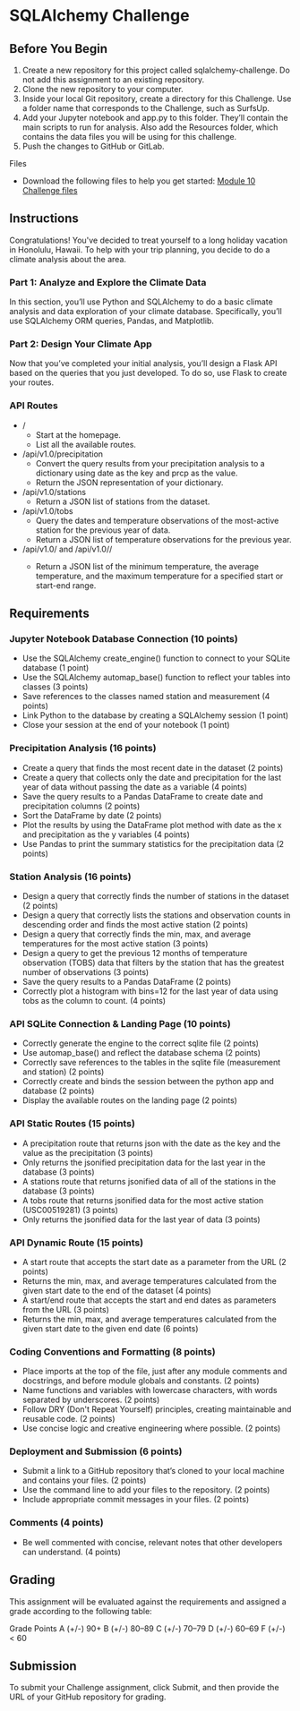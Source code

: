 # SQLAlchemy Challenge

## Before You Begin
1. Create a new repository for this project called sqlalchemy-challenge. Do not add this assignment to an existing repository.
2. Clone the new repository to your computer.
3. Inside your local Git repository, create a directory for this Challenge. Use a folder name that corresponds to the Challenge, such as SurfsUp.
4. Add your Jupyter notebook and app.py to this folder. They’ll contain the main scripts to run for analysis. Also add the Resources folder, which contains the data files you will be using for this challenge.
5. Push the changes to GitHub or GitLab.

Files
- Download the following files to help you get started:
  [Module 10 Challenge files](https://static.bc-edx.com/data/dl-1-2/m10/lms/starter/Starter_Code.zip)

## Instructions
Congratulations! You've decided to treat yourself to a long holiday vacation in Honolulu, Hawaii. To help with your trip planning, you decide to do a climate analysis about the area.

### Part 1: Analyze and Explore the Climate Data
In this section, you’ll use Python and SQLAlchemy to do a basic climate analysis and data exploration of your climate database. Specifically, you’ll use SQLAlchemy ORM queries, Pandas, and Matplotlib.

### Part 2: Design Your Climate App
Now that you’ve completed your initial analysis, you’ll design a Flask API based on the queries that you just developed. To do so, use Flask to create your routes.

### API Routes
- /
  - Start at the homepage.
  - List all the available routes.
- /api/v1.0/precipitation
  - Convert the query results from your precipitation analysis to a dictionary using date as the key and prcp as the value.
  - Return the JSON representation of your dictionary.
- /api/v1.0/stations
  - Return a JSON list of stations from the dataset.
- /api/v1.0/tobs
  - Query the dates and temperature observations of the most-active station for the previous year of data.
  - Return a JSON list of temperature observations for the previous year.
- /api/v1.0/<start> and /api/v1.0/<start>/<end>
  - Return a JSON list of the minimum temperature, the average temperature, and the maximum temperature for a specified start or start-end range.

## Requirements
### Jupyter Notebook Database Connection (10 points)
- Use the SQLAlchemy create_engine() function to connect to your SQLite database (1 point)
- Use the SQLAlchemy automap_base() function to reflect your tables into classes (3 points)
- Save references to the classes named station and measurement (4 points)
- Link Python to the database by creating a SQLAlchemy session (1 point)
- Close your session at the end of your notebook (1 point)

### Precipitation Analysis (16 points)
- Create a query that finds the most recent date in the dataset (2 points)
- Create a query that collects only the date and precipitation for the last year of data without passing the date as a variable (4 points)
- Save the query results to a Pandas DataFrame to create date and precipitation columns (2 points)
- Sort the DataFrame by date (2 points)
- Plot the results by using the DataFrame plot method with date as the x and precipitation as the y variables (4 points)
- Use Pandas to print the summary statistics for the precipitation data (2 points)

### Station Analysis (16 points)
- Design a query that correctly finds the number of stations in the dataset (2 points)
- Design a query that correctly lists the stations and observation counts in descending order and finds the most active station (2 points)
- Design a query that correctly finds the min, max, and average temperatures for the most active station (3 points)
- Design a query to get the previous 12 months of temperature observation (TOBS) data that filters by the station that has the greatest number of observations (3 points)
- Save the query results to a Pandas DataFrame (2 points)
- Correctly plot a histogram with bins=12 for the last year of data using tobs as the column to count. (4 points)

### API SQLite Connection & Landing Page (10 points)
- Correctly generate the engine to the correct sqlite file (2 points)
- Use automap_base() and reflect the database schema (2 points)
- Correctly save references to the tables in the sqlite file (measurement and station) (2 points)
- Correctly create and binds the session between the python app and database (2 points)
- Display the available routes on the landing page (2 points)

### API Static Routes (15 points)
- A precipitation route that returns json with the date as the key and the value as the precipitation (3 points)
- Only returns the jsonified precipitation data for the last year in the database (3 points)
- A stations route that returns jsonified data of all of the stations in the database (3 points)
- A tobs route that returns jsonified data for the most active station (USC00519281) (3 points)
- Only returns the jsonified data for the last year of data (3 points)

### API Dynamic Route (15 points)
- A start route that accepts the start date as a parameter from the URL (2 points)
- Returns the min, max, and average temperatures calculated from the given start date to the end of the dataset (4 points)
- A start/end route that accepts the start and end dates as parameters from the URL (3 points)
- Returns the min, max, and average temperatures calculated from the given start date to the given end date (6 points)

### Coding Conventions and Formatting (8 points)
- Place imports at the top of the file, just after any module comments and docstrings, and before module globals and constants. (2 points)
- Name functions and variables with lowercase characters, with words separated by underscores. (2 points)
- Follow DRY (Don't Repeat Yourself) principles, creating maintainable and reusable code. (2 points)
- Use concise logic and creative engineering where possible. (2 points)

### Deployment and Submission (6 points)
- Submit a link to a GitHub repository that’s cloned to your local machine and contains your files. (2 points)
- Use the command line to add your files to the repository. (2 points)
- Include appropriate commit messages in your files. (2 points)

### Comments (4 points)
- Be well commented with concise, relevant notes that other developers can understand. (4 points)

## Grading
This assignment will be evaluated against the requirements and assigned a grade according to the following table:

Grade	Points
A (+/-)	90+
B (+/-)	80–89
C (+/-)	70–79
D (+/-)	60–69
F (+/-)	< 60

## Submission
To submit your Challenge assignment, click Submit, and then provide the URL of your GitHub repository for grading.
